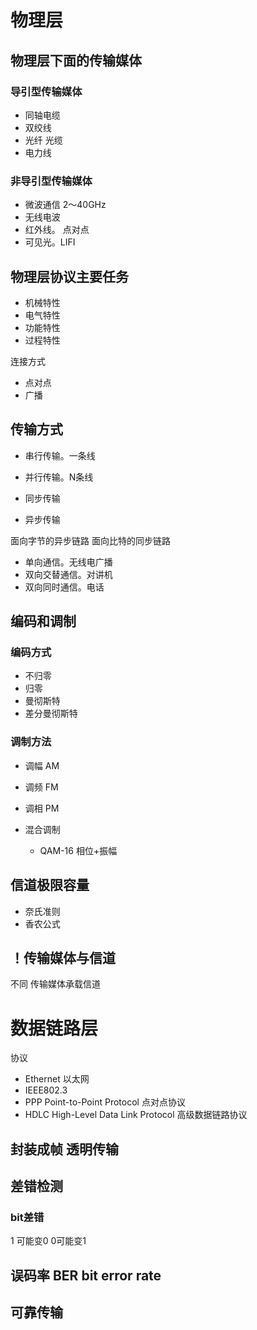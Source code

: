 # 物理层
## 物理层下面的传输媒体
### 导引型传输媒体
- 同轴电缆
- 双绞线
- 光纤 光缆
- 电力线

### 非导引型传输媒体
- 微波通信 2～40GHz
- 无线电波
- 红外线。 点对点
- 可见光。LIFI

## 物理层协议主要任务
- 机械特性
- 电气特性
- 功能特性
- 过程特性

连接方式
- 点对点
- 广播

## 传输方式
- 串行传输。一条线
- 并行传输。N条线

- 同步传输
- 异步传输

面向字节的异步链路
面向比特的同步链路

- 单向通信。无线电广播
- 双向交替通信。对讲机
- 双向同时通信。电话

## 编码和调制
### 编码方式
- 不归零
- 归零
- 曼彻斯特
- 差分曼彻斯特

### 调制方法
- 调幅 AM
- 调频 FM
- 调相 PM

- 混合调制
	- QAM-16 相位+振幅

## 信道极限容量
- 奈氏准则
- 香农公式

## ！传输媒体与信道
不同 传输媒体承载信道


# 数据链路层

协议
- Ethernet 以太网
- IEEE802.3
- PPP Point-to-Point Protocol 点对点协议
- HDLC High-Level Data Link Protocol 高级数据链路协议

## 封装成帧 透明传输

## 差错检测
### bit差错
1 可能变0 0可能变1


## 误码率 BER bit error rate

## 可靠传输
